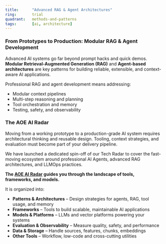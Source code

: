 ```yaml
---
title:      "Advanced RAG & Agent Architectures"
ring:       trial
quadrant:   methods-and-patterns
tags:       [ai, architecture]
---
```


### From Prototypes to Production: Modular RAG & Agent Development

Advanced AI systems go far beyond prompt hacks and quick demos.
**Modular Retrieval-Augmented Generation (RAG)** and **Agent-based architectures** are key patterns for building reliable, extensible, and context-aware AI applications.

Professional RAG and agent development means addressing:

- Modular context pipelines
- Multi-step reasoning and planning
- Tool orchestration and memory
- Testing, safety, and observability

### The AOE AI Radar

Moving from a working prototype to a production-grade AI system requires architectural thinking and reusable design. Tooling, context strategies, and evaluation must become part of your delivery pipeline.

We have launched a dedicated spin-off of our Tech Radar to cover the fast-moving ecosystem around professional AI Agents, advanced RAG architectures, and LLMOps practices.

 **The [AOE AI Radar](https://ai-radar.aoe.com/) guides you through the landscape of tools, frameworks, and models.**

 It is organized into:

- **Patterns & Architectures** – Design strategies for agents, RAG, tool usage, and memory
- **Frameworks** – Tools to build scalable, maintainable AI applications
- **Models & Platforms** – LLMs and vector platforms powering your systems
- **Evaluation & Observability** – Measure quality, safety, and performance
- **Data & Storage** – Handle sources, features, chunks, embeddings
- **Other Tools** – Workflow, low-code and cross-cutting utilities

